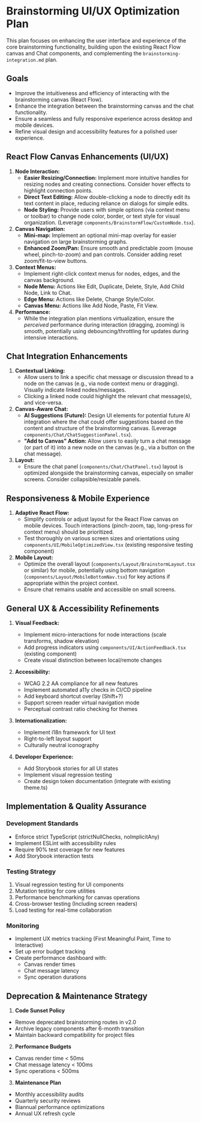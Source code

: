 # Brainstorming UI/UX Optimization Plan

This plan focuses on enhancing the user interface and experience of the core brainstorming functionality, building upon the existing React Flow canvas and Chat components, and complementing the `brainstorming-integration.md` plan.

## Goals

- Improve the intuitiveness and efficiency of interacting with the brainstorming canvas (React Flow).
- Enhance the integration between the brainstorming canvas and the chat functionality.
- Ensure a seamless and fully responsive experience across desktop and mobile devices.
- Refine visual design and accessibility features for a polished user experience.

## React Flow Canvas Enhancements (UI/UX)

1.  **Node Interaction:**
    *   **Easier Resizing/Connection:** Implement more intuitive handles for resizing nodes and creating connections. Consider hover effects to highlight connection points.
    *   **Direct Text Editing:** Allow double-clicking a node to directly edit its text content in place, reducing reliance on dialogs for simple edits.
    *   **Node Styling:** Provide users with simple options (via context menu or toolbar) to change node color, border, or text style for visual organization. (Leverage `components/BrainstormFlow/CustomNode.tsx`).
2.  **Canvas Navigation:**
    *   **Mini-map:** Implement an optional mini-map overlay for easier navigation on large brainstorming graphs.
    *   **Enhanced Zoom/Pan:** Ensure smooth and predictable zoom (mouse wheel, pinch-to-zoom) and pan controls. Consider adding reset zoom/fit-to-view buttons.
3.  **Context Menus:**
    *   Implement right-click context menus for nodes, edges, and the canvas background.
    *   **Node Menu:** Actions like Edit, Duplicate, Delete, Style, Add Child Node, Link to Chat.
    *   **Edge Menu:** Actions like Delete, Change Style/Color.
    *   **Canvas Menu:** Actions like Add Node, Paste, Fit View.
4.  **Performance:**
    *   While the integration plan mentions virtualization, ensure the *perceived* performance during interaction (dragging, zooming) is smooth, potentially using debouncing/throttling for updates during intensive interactions.

## Chat Integration Enhancements

1.  **Contextual Linking:**
    *   Allow users to link a specific chat message or discussion thread to a node on the canvas (e.g., via node context menu or dragging). Visually indicate linked nodes/messages.
    *   Clicking a linked node could highlight the relevant chat message(s), and vice-versa.
2.  **Canvas-Aware Chat:**
    *   **AI Suggestions (Future):** Design UI elements for potential future AI integration where the chat could offer suggestions based on the content and structure of the brainstorming canvas. (Leverage `components/Chat/ChatSuggestionPanel.tsx`).
    *   **"Add to Canvas" Action:** Allow users to easily turn a chat message (or part of it) into a new node on the canvas (e.g., via a button on the chat message).
3.  **Layout:**
    *   Ensure the chat panel (`components/Chat/ChatPanel.tsx`) layout is optimized alongside the brainstorming canvas, especially on smaller screens. Consider collapsible/resizable panels.

## Responsiveness & Mobile Experience

1.  **Adaptive React Flow:**
    *   Simplify controls or adjust layout for the React Flow canvas on mobile devices. Touch interactions (pinch-zoom, tap, long-press for context menu) should be prioritized.
    *   Test thoroughly on various screen sizes and orientations using `components/UI/MobileOptimizedView.tsx` (existing responsive testing component)
2.  **Mobile Layout:**
    *   Optimize the overall layout (`components/Layout/BrainstormLayout.tsx` or similar) for mobile, potentially using bottom navigation (`components/Layout/MobileBottomNav.tsx`) for key actions if appropriate within the project context.
    *   Ensure chat remains usable and accessible on small screens.

## General UX & Accessibility Refinements

1.  **Visual Feedback:**
    - Implement micro-interactions for node interactions (scale transforms, shadow elevation)
    - Add progress indicators using `components/UI/ActionFeedback.tsx` (existing component)
    - Create visual distinction between local/remote changes

2.  **Accessibility:**
    - WCAG 2.2 AA compliance for all new features
    - Implement automated a11y checks in CI/CD pipeline
    - Add keyboard shortcut overlay (Shift+?)
    - Support screen reader virtual navigation mode
    - Perceptual contrast ratio checking for themes
    
3.  **Internationalization:**
    - Implement i18n framework for UI text
    - Right-to-left layout support
    - Culturally neutral iconography

4.  **Developer Experience:**
    - Add Storybook stories for all UI states
    - Implement visual regression testing
    - Create design token documentation (integrate with existing theme.ts)

## Implementation & Quality Assurance

### Development Standards
- Enforce strict TypeScript (strictNullChecks, noImplicitAny)
- Implement ESLint with accessibility rules
- Require 90% test coverage for new features
- Add Storybook interaction tests

### Testing Strategy
1. Visual regression testing for UI components
2. Mutation testing for core utilities
3. Performance benchmarking for canvas operations
4. Cross-browser testing (Including screen readers)
5. Load testing for real-time collaboration

### Monitoring
- Implement UX metrics tracking (First Meaningful Paint, Time to Interactive)
- Set up error budget tracking
- Create performance dashboard with:
  - Canvas render times
  - Chat message latency
  - Sync operation durations
## Deprecation & Maintenance Strategy

1. **Code Sunset Policy**
- Remove deprecated brainstorming routes in v2.0
- Archive legacy components after 6-month transition
- Maintain backward compatibility for project files

2. **Performance Budgets**
- Canvas render time < 50ms
- Chat message latency < 100ms
- Sync operations < 500ms

3. **Maintenance Plan**
- Monthly accessibility audits
- Quarterly security reviews
- Biannual performance optimizations
- Annual UX refresh cycle
